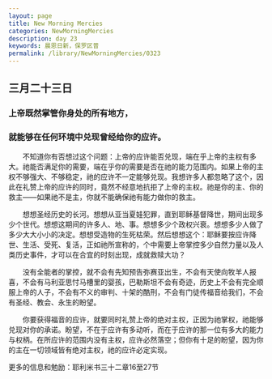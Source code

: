 ```yaml
---
layout: page
title: New Morning Mercies
categories: NewMorningMercies
description: day 23
keywords: 晨恩日新，保罗区普
permalink: /library/NewMorningMercies/0323
---
```


## 三月二十三日

### 上帝既然掌管你身处的所有地方，

### 就能够在任何环境中兑现曾经给你的应许。

&emsp;&emsp;不知道你有否想过这个问题：上帝的应许能否兑现，端在乎上帝的主权有多大。祂能否满足你的需要，端在乎你的需要是否在祂的能力范围内。如果上帝的主权不够强大、不够稳定，祂的应许不一定能够兑现。我想许多人都忽略了这个，因此在礼赞上帝的应许的同时，竟然不经意地抗拒了上帝的主权。祂是你的主、你的救主——如果祂不是主，你就不能确保祂有能力做你的救主。

&emsp;&emsp;想想圣经历史的长河。想想从亚当夏娃犯罪，直到耶稣基督降世，期间出现多少个世代。想想这期间的许多人、地、事。想想多少个政权兴衰。想想多少人做了多少大大小小的决定。想想受造物的生死枯荣。然后想想这个：耶稣要按应许降世、生活、受死、复活，正如祂所宣称的，个中需要上帝掌控多少自然力量以及人类历史事件，才可以在合宜的时刻出现，成就救赎大功？

&emsp;&emsp;没有全能者的掌控，就不会有先知预告弥赛亚出生，不会有天使向牧羊人报喜，不会有马利亚思忖马槽里的婴孩，巴勒斯坦不会有奇迹，历史上不会有完全顺服上帝的人子，不会有不义的审判、十架的酷刑，不会有门徒传福音给我们，不会有圣经、教会、永生的盼望。

&emsp;&emsp;你要获得福音的应许，就要同时礼赞上帝的绝对主权，正因为祂掌权，祂能够兑现对你的承诺。盼望，不在于应许有多动听，而在于应许的那一位有多大的能力与权柄。在所应许的范围内没有主权，应许必然落空；但你有十足的盼望，因为你的主在一切领域皆有绝对主权，祂的应许必定实现。


更多的信息和勉励：耶利米书三十二章16至27节